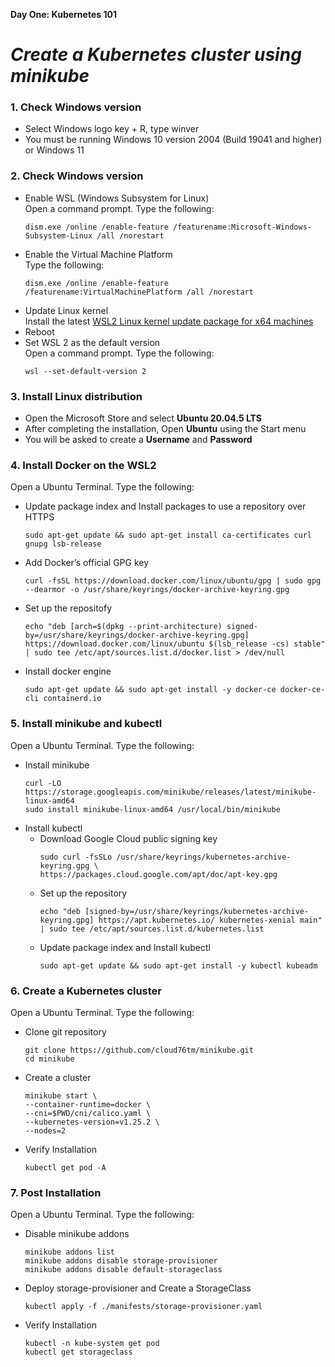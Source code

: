 **Day One: Kubernetes 101**

# *Create a Kubernetes cluster using minikube*

### **1. Check Windows version**  
  * Select Windows logo key + R, type winver
  * You must be running Windows 10 version 2004 (Build 19041 and higher) or Windows 11
### **2. Check Windows version**
  * Enable WSL (Windows Subsystem for Linux)  
  Open a command prompt. Type the following:
    ```
    dism.exe /online /enable-feature /featurename:Microsoft-Windows-Subsystem-Linux /all /norestart
    ```
  * Enable the Virtual Machine Platform  
  Type the following:
    ```
    dism.exe /online /enable-feature /featurename:VirtualMachinePlatform /all /norestart
    ```
  * Update Linux kernel  
  Install the latest [WSL2 Linux kernel update package for x64 machines](https://wslstorestorage.blob.core.windows.net/wslblob/wsl_update_x64.msi)
  * Reboot
  * Set WSL 2 as the default version  
  Open a command prompt. Type the following:
    ```
    wsl --set-default-version 2
    ```
### **3. Install Linux distribution**
  * Open the Microsoft Store and select **Ubuntu 20.04.5 LTS**
  * After completing the installation, Open **Ubuntu** using the Start menu
  * You will be asked to create a **Username** and **Password**
### **4. Install Docker on the WSL2**
Open a Ubuntu Terminal. Type the following:
  * Update package index and Install packages to use a repository over HTTPS
    ```
    sudo apt-get update && sudo apt-get install ca-certificates curl gnupg lsb-release 
    ```
  * Add Docker’s official GPG key   
    ```
    curl -fsSL https://download.docker.com/linux/ubuntu/gpg | sudo gpg --dearmor -o /usr/share/keyrings/docker-archive-keyring.gpg 
    ```
  * Set up the repositofy
    ```
    echo "deb [arch=$(dpkg --print-architecture) signed-by=/usr/share/keyrings/docker-archive-keyring.gpg] https://download.docker.com/linux/ubuntu $(lsb_release -cs) stable" | sudo tee /etc/apt/sources.list.d/docker.list > /dev/null 
    ```
  * Install docker engine
    ```
    sudo apt-get update && sudo apt-get install -y docker-ce docker-ce-cli containerd.io
    ```
### **5. Install minikube and kubectl**
Open a Ubuntu Terminal. Type the following:
  * Install minikube
    ```
    curl -LO https://storage.googleapis.com/minikube/releases/latest/minikube-linux-amd64
    sudo install minikube-linux-amd64 /usr/local/bin/minikube
    ```
  * Install kubectl
    * Download Google Cloud public signing key 
      ```
      sudo curl -fsSLo /usr/share/keyrings/kubernetes-archive-keyring.gpg \
      https://packages.cloud.google.com/apt/doc/apt-key.gpg 
      ```
    * Set up the repository
      ```
      echo "deb [signed-by=/usr/share/keyrings/kubernetes-archive-keyring.gpg] https://apt.kubernetes.io/ kubernetes-xenial main" | sudo tee /etc/apt/sources.list.d/kubernetes.list 
      ```
    * Update package index and Install kubectl
      ```
      sudo apt-get update && sudo apt-get install -y kubectl kubeadm
      ```
### **6. Create a Kubernetes cluster**
Open a Ubuntu Terminal. Type the following:
  * Clone git repository
    ```
    git clone https://github.com/cloud76tm/minikube.git
    cd minikube
    ```
  * Create a cluster
    ```
    minikube start \
    --container-runtime=docker \
    --cni=$PWD/cni/calico.yaml \
    --kubernetes-version=v1.25.2 \
    --nodes=2 
    ```
  * Verify Installation
    ```
    kubectl get pod -A
    ```
### **7. Post Installation**
Open a Ubuntu Terminal. Type the following:
  * Disable minikube addons
    ```
    minikube addons list
    minikube addons disable storage-provisioner
    minikube addons disable default-storageclass
    ```
  * Deploy storage-provisioner and Create a StorageClass
    ```
    kubectl apply -f ./manifests/storage-provisioner.yaml
    ```
  * Verify Installation
    ```
    kubectl -n kube-system get pod
    kubectl get storageclass
    ```
